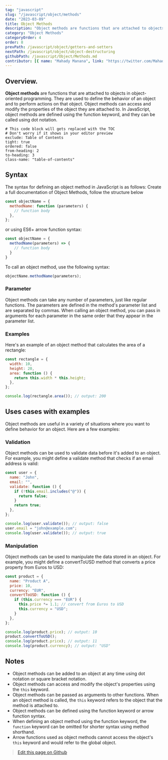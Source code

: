```yaml
---
tag: "javascript"
slug: "/javascript/object/methods"
date: "2023-03-09"
title: Object Methods
description: "Object methods are functions that are attached to objects in object-oriented programming."
category: "Object Methods"
categoryOrder: 4
order: 8
prevPath: /javascript/object/getters-and-setters
nextPath: /javascript/object/object-destructuring
githubPath: /javascript/Object/Methods.md
contributor: [{ name: "Mahady Manana", link: "https://twitter.com/MahadyManana" }, { name: "Haja", link: "https://twitter.com/Haja261M" }]
---
```


## Overview.

**Object methods** are functions that are attached to objects in object-oriented programming. They are used to define the behavior of an object and to perform actions on that object. Object methods can access and modify the properties of the object they are attached to. In JavaScript, object methods are defined using the function keyword, and they can be called using dot notation.



```toc
# This code block will gets replaced with the TOC
# Don't worry if it shows in your editor preview
exclude: Table of Contents
tight: true
ordered: false
from-heading: 2
to-heading: 3
class-name: "table-of-contents"
```


## Syntax

The syntax for defining an object method in JavaScript is as follows:
Create a full documentation of Object Methods, follow the structure below

```javascript
const objectName = {
  methodName: function (parameters) {
    // function body
  },
};
```

or using ES6+ arrow function syntax:

```javascript
const objectName = {
  methodName(parameters) => {
    // function body
  }
}
```

To call an object method, use the following syntax:

```javascript
objectName.methodName(parameters);
```

### Parameter

Object methods can take any number of parameters, just like regular functions. The parameters are defined in the method's parameter list and are separated by commas. When calling an object method, you can pass in arguments for each parameter in the same order that they appear in the parameter list.

### Examples

Here's an example of an object method that calculates the area of a rectangle:

```javascript
const rectangle = {
  width: 10,
  height: 20,
  area: function () {
    return this.width * this.height;
  },
};

console.log(rectangle.area()); // output: 200
```

## Uses cases with examples

Object methods are useful in a variety of situations where you want to define behavior for an object. Here are a few examples:

### Validation

Object methods can be used to validate data before it's added to an object. For example, you might define a validate method that checks if an email address is valid:

```javascript
const user = {
  name: "John",
  email: "",
  validate: function () {
    if (!this.email.includes("@")) {
      return false;
    }
    return true;
  },
};

console.log(user.validate()); // output: false
user.email = "john@example.com";
console.log(user.validate()); // output: true
```

### Manipulation

Object methods can be used to manipulate the data stored in an object. For example, you might define a convertToUSD method that converts a price property from Euros to USD:

```javascript
const product = {
  name: "Product A",
  price: 10,
  currency: "EUR",
  convertToUSD: function () {
    if (this.currency === "EUR") {
      this.price *= 1.1; // convert from Euros to USD
      this.currency = "USD";
    }
  },
};

console.log(product.price); // output: 10
product.convertToUSD();
console.log(product.price); // output: 11
console.log(product.currency); // output: "USD"
```

## Notes

- Object methods can be added to an object at any time using dot notation or square bracket notation.
- Object methods can access and modify the object's properties using the `this` keyword.
- Object methods can be passed as arguments to other functions.
  When an object method is called, the `this` keyword refers to the object that the method is attached to.
- Object methods can be defined using the function keyword or arrow function syntax.
- When defining an object method using the function keyword, the `function` keyword can be omitted for shorter syntax using method shorthand.
- Arrow functions used as object methods cannot access the object's `this` keyword and would refer to the global object.

> <a href="https://github.com/mahady-manana/betatuto-docs/tree/main/docs/javascript/Object/Methods.md}" target="_blank">Edit this page on Github</a>
